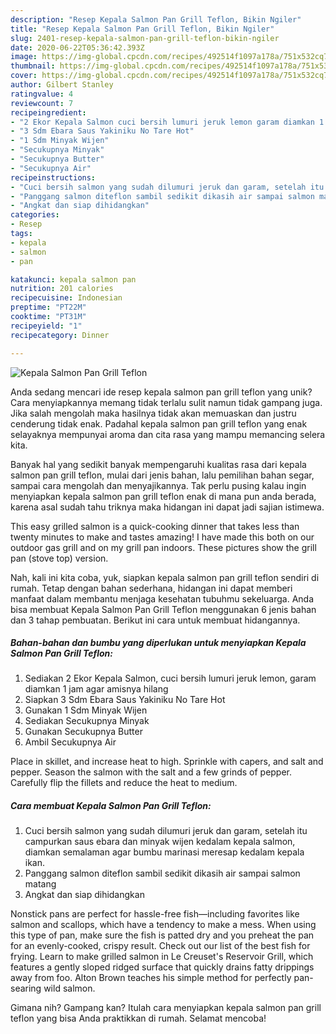 ```yaml
---
description: "Resep Kepala Salmon Pan Grill Teflon, Bikin Ngiler"
title: "Resep Kepala Salmon Pan Grill Teflon, Bikin Ngiler"
slug: 2401-resep-kepala-salmon-pan-grill-teflon-bikin-ngiler
date: 2020-06-22T05:36:42.393Z
image: https://img-global.cpcdn.com/recipes/492514f1097a178a/751x532cq70/kepala-salmon-pan-grill-teflon-foto-resep-utama.jpg
thumbnail: https://img-global.cpcdn.com/recipes/492514f1097a178a/751x532cq70/kepala-salmon-pan-grill-teflon-foto-resep-utama.jpg
cover: https://img-global.cpcdn.com/recipes/492514f1097a178a/751x532cq70/kepala-salmon-pan-grill-teflon-foto-resep-utama.jpg
author: Gilbert Stanley
ratingvalue: 4
reviewcount: 7
recipeingredient:
- "2 Ekor Kepala Salmon cuci bersih lumuri jeruk lemon garam diamkan 1 jam agar amisnya hilang"
- "3 Sdm Ebara Saus Yakiniku No Tare Hot"
- "1 Sdm Minyak Wijen"
- "Secukupnya Minyak"
- "Secukupnya Butter"
- "Secukupnya Air"
recipeinstructions:
- "Cuci bersih salmon yang sudah dilumuri jeruk dan garam, setelah itu campurkan saus ebara dan minyak wijen kedalam kepala salmon, diamkan semalaman agar bumbu marinasi meresap kedalam kepala ikan."
- "Panggang salmon diteflon sambil sedikit dikasih air sampai salmon matang"
- "Angkat dan siap dihidangkan"
categories:
- Resep
tags:
- kepala
- salmon
- pan

katakunci: kepala salmon pan 
nutrition: 201 calories
recipecuisine: Indonesian
preptime: "PT22M"
cooktime: "PT31M"
recipeyield: "1"
recipecategory: Dinner

---
```



![Kepala Salmon Pan Grill Teflon](https://img-global.cpcdn.com/recipes/492514f1097a178a/751x532cq70/kepala-salmon-pan-grill-teflon-foto-resep-utama.jpg)

Anda sedang mencari ide resep kepala salmon pan grill teflon yang unik? Cara menyiapkannya memang tidak terlalu sulit namun tidak gampang juga. Jika salah mengolah maka hasilnya tidak akan memuaskan dan justru cenderung tidak enak. Padahal kepala salmon pan grill teflon yang enak selayaknya mempunyai aroma dan cita rasa yang mampu memancing selera kita.

Banyak hal yang sedikit banyak mempengaruhi kualitas rasa dari kepala salmon pan grill teflon, mulai dari jenis bahan, lalu pemilihan bahan segar, sampai cara mengolah dan menyajikannya. Tak perlu pusing kalau ingin menyiapkan kepala salmon pan grill teflon enak di mana pun anda berada, karena asal sudah tahu triknya maka hidangan ini dapat jadi sajian istimewa.

This easy grilled salmon is a quick-cooking dinner that takes less than twenty minutes to make and tastes amazing! I have made this both on our outdoor gas grill and on my grill pan indoors. These pictures show the grill pan (stove top) version.


Nah, kali ini kita coba, yuk, siapkan kepala salmon pan grill teflon sendiri di rumah. Tetap dengan bahan sederhana, hidangan ini dapat memberi manfaat dalam membantu menjaga kesehatan tubuhmu sekeluarga. Anda bisa membuat Kepala Salmon Pan Grill Teflon menggunakan 6 jenis bahan dan 3 tahap pembuatan. Berikut ini cara untuk membuat hidangannya.

<!--inarticleads1-->

##### Bahan-bahan dan bumbu yang diperlukan untuk menyiapkan Kepala Salmon Pan Grill Teflon:

1. Sediakan 2 Ekor Kepala Salmon, cuci bersih lumuri jeruk lemon, garam diamkan 1 jam agar amisnya hilang
1. Siapkan 3 Sdm Ebara Saus Yakiniku No Tare Hot
1. Gunakan 1 Sdm Minyak Wijen
1. Sediakan Secukupnya Minyak
1. Gunakan Secukupnya Butter
1. Ambil Secukupnya Air


Place in skillet, and increase heat to high. Sprinkle with capers, and salt and pepper. Season the salmon with the salt and a few grinds of pepper. Carefully flip the fillets and reduce the heat to medium. 

<!--inarticleads2-->

##### Cara membuat Kepala Salmon Pan Grill Teflon:

1. Cuci bersih salmon yang sudah dilumuri jeruk dan garam, setelah itu campurkan saus ebara dan minyak wijen kedalam kepala salmon, diamkan semalaman agar bumbu marinasi meresap kedalam kepala ikan.
1. Panggang salmon diteflon sambil sedikit dikasih air sampai salmon matang
1. Angkat dan siap dihidangkan


Nonstick pans are perfect for hassle-free fish—including favorites like salmon and scallops, which have a tendency to make a mess. When using this type of pan, make sure the fish is patted dry and you preheat the pan for an evenly-cooked, crispy result. Check out our list of the best fish for frying. Learn to make grilled salmon in Le Creuset&#39;s Reservoir Grill, which features a gently sloped ridged surface that quickly drains fatty drippings away from foo. Alton Brown teaches his simple method for perfectly pan-searing wild salmon. 

Gimana nih? Gampang kan? Itulah cara menyiapkan kepala salmon pan grill teflon yang bisa Anda praktikkan di rumah. Selamat mencoba!
